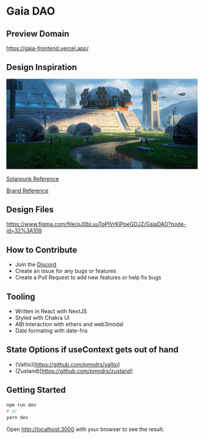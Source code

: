 # Gaia DAO
## 

## Preview Domain
https://gaia-frontend.vercel.app/

## Design Inspiration
![Solar Punk](public/solarpunk.png)

[Solarpunk Reference](https://www.figma.com/file/qJ0bLuuTqPlVrKlPpeGDJZ/GaiaDAO?node-id=25%3A8)

[Brand Reference](https://www.figma.com/file/qJ0bLuuTqPlVrKlPpeGDJZ/GaiaDAO?node-id=9%3A5058)

## Design Files
https://www.figma.com/file/qJ0bLuuTqPlVrKlPpeGDJZ/GaiaDAO?node-id=32%3A109


## How to Contribute
- Join the [Discord](https://discord.gg/kMtxCVTS)
- Create an issue for any bugs or features
- Create a Pull Request to add new features or help fix bugs

## Tooling
- Written in React with NextJS
- Styled with Chakra UI
- ABI Interaction with ethers and web3modal
- Date formating with date-fns

## State Options if useContext gets out of hand
- (Valtio)[https://github.com/pmndrs/valtio]
- (Zustand)[https://github.com/pmndrs/zustand]

## Getting Started

```bash
npm run dev
# or
yarn dev
```

Open [http://localhost:3000](http://localhost:3000) with your browser to see the result.
